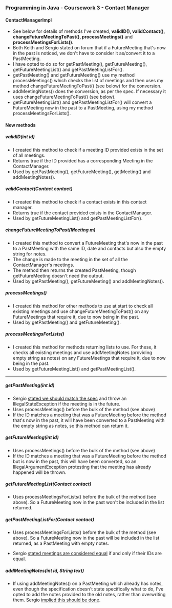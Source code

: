### Programming in Java - Coursework 3 - Contact Manager
#### ContactManagerImpl
* See below for details of methods I've created, **validID(), validContact(), changeFutureMeetingToPast(), processMeetings()** and **processMeetingsForLists()**.
* Both Keith and Sergio stated on forum that if a FutureMeeting that's now in the past is noticed, we don't have to consider it as/convert it to a PastMeeting.
* I have opted to do so for getPastMeeting(), getFutureMeeting(), getFutureMeetingList() and getPastMeetingListFor().
* getPastMeeting() and getFutureMeeting() use my method processMeetings() which checks the list of meetings and then uses my method changeFutureMeetingToPast() (see below) for the conversion.
* addMeetingNotes() does the conversion, as per the spec. If necessary it uses changeFutureMeetingToPast() (see below).
* getFutureMeetingList() and getPastMeetingListFor() will convert a FutureMeeting now in the past to a PastMeeting, using my method processMeetingsForLists().

#### New methods
##### validID(int id)
* I created this method to check if a meeting ID provided exists in the set of all meetings.
* Returns true if the ID provided has a corresponding Meeting in the ContactManager.
* Used by getPastMeeting(), getFutureMeeting(), getMeeting() and addMeetingNotes().

##### validContact(Contact contact)
* I created this method to check if a contact exists in this contact manager.
* Returns true if the contact provided exists in the ContactManager.
* Used by getFutureMeetingList() and getPastMeetingListFor().

##### changeFutureMeetingToPast(Meeting m)
* I created this method to convert a FutureMeeting that's now in the past to a PastMeeting with the same ID, date and contacts but also the empty string for notes.
* The change is made to the meeting in the set of all the ContactManager's meetings.
* The method then returns the created PastMeeting, though getFutureMeeting doesn't need the output.
* Used by getPastMeeting(), getFutureMeeting() and addMeetingNotes().

##### processMeetings()
* I created this method for other methods to use at start to check all existing meetings and use changeFutureMeetingToPast() on any FutureMeetings that require it, due to now being in the past.
* Used by getPastMeeting() and getFutureMeeting().

##### processMeetingsForLists()
* I created this method for methods returning lists to use. For these, it checks all existing meetings and use addMeetingNotes (providing empty string as notes) on any FutureMeetings that require it, due to now being in the past.
* Used by getFutureMeetingList() and getPastMeetingList().

--------------

##### getPastMeeting(int id)
* Sergio [stated we should match the spec](https://moodle.bbk.ac.uk/mod/forum/discuss.php?d=47881) and throw an IllegalStateException if the meeting is in the future.
* Uses processMeetings() before the bulk of the method (see above)
* If the ID matches a meeting that was a FutureMeeting before the method that's now in the past, it will have been converted to a PastMeeting with the empty string as notes, so this method can return it.

##### getFutureMeeting(int id)
* Uses processMeetings() before the bulk of the method (see above)
* If the ID matches a meeting that was a FutureMeeting before the method but is now in the past, this will have been converted, so an IllegalArgumentException protesting that the meeting has already happened will be thrown.

##### getFutureMeetingList(Contact contact)
* Uses processMeetingsForLists() before the bulk of the method (see above). So a FutureMeeting now in the past won't be included in the list returned.

##### getPastMeetingListFor(Contact contact)
* Uses processMeetingsForLists() before the bulk of the method (see above). So a FutureMeeting now in the past will be included in the list returned, as a PastMeeting with empty notes.

* Sergio [stated meetings are considered equal](https://moodle.bbk.ac.uk/mod/forum/discuss.php?d=53251) if and only if their IDs are equal.

##### addMeetingNotes(int id, String text)
* If using addMeetingNotes() on a PastMeeting which already has notes, even though the specification doesn't state specifically what to do, I've opted to add the notes provided to the old notes, rather than overwriting them. Sergio [implied this should be done](https://moodle.bbk.ac.uk/mod/forum/discuss.php?d=47554).